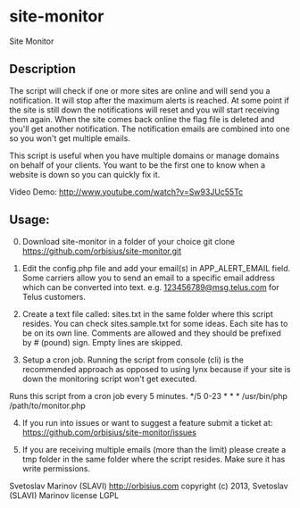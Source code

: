 site-monitor
============

Site Monitor

Description
-----------------------------------------------------------------------------------------------
The script will check if one or more sites are online and will send you a notification.
It will stop after the maximum alerts is reached. At some point if the site is
still down the notifications will reset and you will start receiving them again.
When the site comes back online the flag file is deleted and you'll get another
notification. The notification emails are combined into one so you won't get multiple emails.

This script is useful when you have multiple domains or manage domains on behalf of your clients.
You want to be the first one to know when a website is down so you can quickly fix it.

Video Demo: http://www.youtube.com/watch?v=Sw93JUc55Tc

Usage:
-----------------------------------------------------------------------------------------------

0. Download site-monitor in a folder of your choice
git clone https://github.com/orbisius/site-monitor.git

1. Edit the config.php file and add your email(s) in APP_ALERT_EMAIL field.
Some carriers allow you to send an email to a specific email address which can be converted into text.
e.g. 123456789@msg.telus.com for Telus customers.

2. Create a text file called: sites.txt in the same folder where this script resides.
You can check sites.sample.txt for some ideas. Each site has to be on its own line.
Comments are allowed and they should be prefixed by # (pound) sign. Empty lines are skipped.

3. Setup a cron job.
Running the script from console (cli) is the recommended approach as opposed to using lynx because
if your site is down the monitoring script won't get executed.

Runs this script from a cron job every 5 minutes.
*/5 0-23 * * * /usr/bin/php /path/to/monitor.php

4. If you run into issues or want to suggest a feature submit a ticket at: https://github.com/orbisius/site-monitor/issues

5. If you are receiving multiple emails (more than the limit) please create a tmp folder in the same folder
where the script resides. Make sure it has write permissions.

Svetoslav Marinov (SLAVI) <slavi at orbisius.com>
http://orbisius.com
copyright (c) 2013, Svetoslav (SLAVI) Marinov
license LGPL
